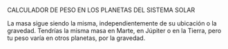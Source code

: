 CALCULADOR DE PESO EN LOS PLANETAS DEL SISTEMA SOLAR 

La masa sigue siendo la misma, independientemente de su ubicación o la gravedad.
Tendrías la misma masa en Marte, en Júpiter o en la Tierra, pero tu peso varía en otros planetas, por la gravedad.
